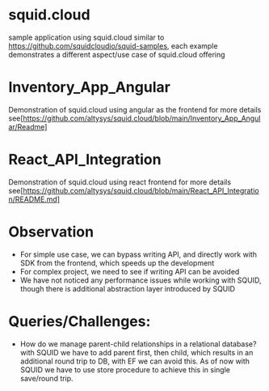 # squid.cloud
sample application using squid.cloud similar to https://github.com/squidcloudio/squid-samples, each example demonstrates a different aspect/use case of squid.cloud offering 

# Inventory_App_Angular
Demonstration of squid.cloud using angular as the frontend for more details see[https://github.com/altysys/squid.cloud/blob/main/Inventory_App_Angular/Readme]
# React_API_Integration 
Demonstration of squid.cloud using react frontend for more details see[https://github.com/altysys/squid.cloud/blob/main/React_API_Integration/README.md] 


# Observation
- For simple use case, we can bypass writing API, and directly work with SDK from the frontend, which speeds up the development
- For complex project, we need to see if writing API can be avoided
- We have not noticed any performance issues while working with SQUID, though there is additional abstraction layer introduced by SQUID

# Queries/Challenges:
- How do we manage parent-child relationships in a relational database?  with SQUID we have to add parent first, then child, which results in an additional round trip to DB, with EF we can avoid this. As of now with SQUID we have to use store procedure to achieve this in single save/round trip.
